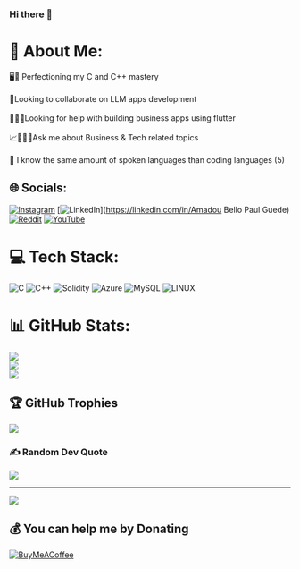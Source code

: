 ### Hi there 👋
# 💫 About Me:
🖥️🧠 Perfectioning my C and C++ mastery<br><br>👾Looking to collaborate on LLM apps development<br><br>📲🤳🏻Looking for help with building business apps using flutter<br><br>📈👨🏽‍💻Ask me about Business & Tech related topics<br><br>👀 I know the same amount of spoken languages than coding languages (5)


## 🌐 Socials:
[![Instagram](https://img.shields.io/badge/Instagram-%23E4405F.svg?logo=Instagram&logoColor=white)](https://instagram.com/amad4k) [![LinkedIn](https://img.shields.io/badge/LinkedIn-%230077B5.svg?logo=linkedin&logoColor=white)](https://linkedin.com/in/Amadou Bello Paul Guede) [![Reddit](https://img.shields.io/badge/Reddit-%23FF4500.svg?logo=Reddit&logoColor=white)](https://reddit.com/user/Codangote) [![YouTube](https://img.shields.io/badge/YouTube-%23FF0000.svg?logo=YouTube&logoColor=white)](https://youtube.com/@https://www.youtube.com/channel/UC3LW1fwWkBIG3Zi2ddEG-2Q) 

# 💻 Tech Stack:
![C](https://img.shields.io/badge/c-%2300599C.svg?style=for-the-badge&logo=c&logoColor=white) ![C++](https://img.shields.io/badge/c++-%2300599C.svg?style=for-the-badge&logo=c%2B%2B&logoColor=white) ![Solidity](https://img.shields.io/badge/Solidity-%23363636.svg?style=for-the-badge&logo=solidity&logoColor=white) ![Azure](https://img.shields.io/badge/azure-%230072C6.svg?style=for-the-badge&logo=azure-devops&logoColor=white) ![MySQL](https://img.shields.io/badge/mysql-%2300f.svg?style=for-the-badge&logo=mysql&logoColor=white) ![LINUX](https://img.shields.io/badge/Linux-FCC624?style=for-the-badge&logo=linux&logoColor=black)
# 📊 GitHub Stats:
![](https://github-readme-stats.vercel.app/api?username=nextdangote&theme=dark&hide_border=false&include_all_commits=false&count_private=false)<br/>
![](https://github-readme-streak-stats.herokuapp.com/?user=nextdangote&theme=dark&hide_border=false)<br/>
![](https://github-readme-stats.vercel.app/api/top-langs/?username=nextdangote&theme=dark&hide_border=false&include_all_commits=false&count_private=false&layout=compact)

## 🏆 GitHub Trophies
![](https://github-profile-trophy.vercel.app/?username=nextdangote&theme=radical&no-frame=false&no-bg=true&margin-w=4)

### ✍️ Random Dev Quote
![](https://quotes-github-readme.vercel.app/api?type=horizontal&theme=radical)

---
[![](https://visitcount.itsvg.in/api?id=nextdangote&icon=0&color=0)](https://visitcount.itsvg.in)

  ## 💰 You can help me by Donating
  [![BuyMeACoffee](https://img.shields.io/badge/Buy%20Me%20a%20Coffee-ffdd00?style=for-the-badge&logo=buy-me-a-coffee&logoColor=black)](https://buymeacoffee.com/https://bmc.link/amad) 
